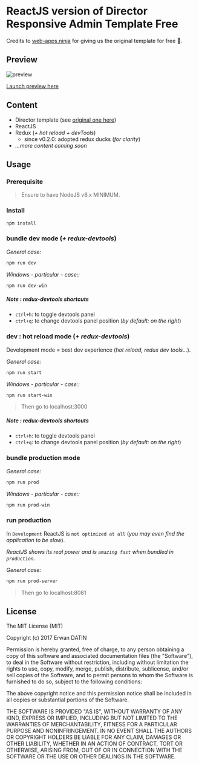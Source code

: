 ReactJS version of Director Responsive Admin Template Free
==========

Credits to [web-apps.ninja](http://web-apps.ninja/director-free-responsive-admin-template/) for giving us the original template for free :clap:.

## Preview
![preview](https://raw.githubusercontent.com/MacKentoch/react-director-admin-template/master/preview/preview.png)

[Launch preview here](https://mackentoch.github.io/react-director-admin-template)

## Content

- Director template (see [original one here]((http://web-apps.ninja/director-free-responsive-admin-template/)))
- ReactJS
- Redux (*+ hot reload + devTools*)
  - since v0.2.0: adopted redux ducks (*for clarity*)
- *...more content coming soon*

## Usage

### Prerequisite

> Ensure to have NodeJS v6.x MINIMUM.

### Install
```bash
npm install
```

### bundle dev mode (*+ redux-devtools*)

*General case:*
```bash
npm run dev
```

*Windows - particular - case::*
```bash
npm run dev-win
```

##### Note : redux-devtools shortcuts
- `ctrl+h`: to toggle devtools panel
- `ctrl+q`: to change devtools panel position (*by default: on the right*)

### dev : hot reload mode (*+ redux-devtools*)

Development mode = best dev experience (*hot reload, redux dev tools...*).

*General case:*
```bash
npm run start
```

*Windows - particular - case::*
```bash
npm run start-win
```
> Then go to localhost:3000

##### Note : redux-devtools shortcuts
- `ctrl+h`: to toggle devtools panel
- `ctrl+q`: to change devtools panel position (*by default: on the right*)

### bundle production mode

*General case:*
```bash
npm run prod
```
*Windows - particular - case::*
```bash
npm run prod-win
```

### run production

In `Development` ReactJS is `not optimized at all` (*you may even find the application to be slow*).

*ReactJS shows its real power and is `amazing fast` when bundled in `production`.*

*General case:*
```bash
npm run prod-server
```
> Then go to localhost:8081

## License

The MIT License (MIT)

Copyright (c) 2017 Erwan DATIN

Permission is hereby granted, free of charge, to any person obtaining a copy of this software and associated documentation files (the "Software"), to deal in the Software without restriction, including without limitation the rights to use, copy, modify, merge, publish, distribute, sublicense, and/or sell copies of the Software, and to permit persons to whom the Software is furnished to do so, subject to the following conditions:

The above copyright notice and this permission notice shall be included in all copies or substantial portions of the Software.

THE SOFTWARE IS PROVIDED "AS IS", WITHOUT WARRANTY OF ANY KIND, EXPRESS OR IMPLIED, INCLUDING BUT NOT LIMITED TO THE WARRANTIES OF MERCHANTABILITY, FITNESS FOR A PARTICULAR PURPOSE AND NONINFRINGEMENT. IN NO EVENT SHALL THE AUTHORS OR COPYRIGHT HOLDERS BE LIABLE FOR ANY CLAIM, DAMAGES OR OTHER LIABILITY, WHETHER IN AN ACTION OF CONTRACT, TORT OR OTHERWISE, ARISING FROM, OUT OF OR IN CONNECTION WITH THE SOFTWARE OR THE USE OR OTHER DEALINGS IN THE SOFTWARE.
